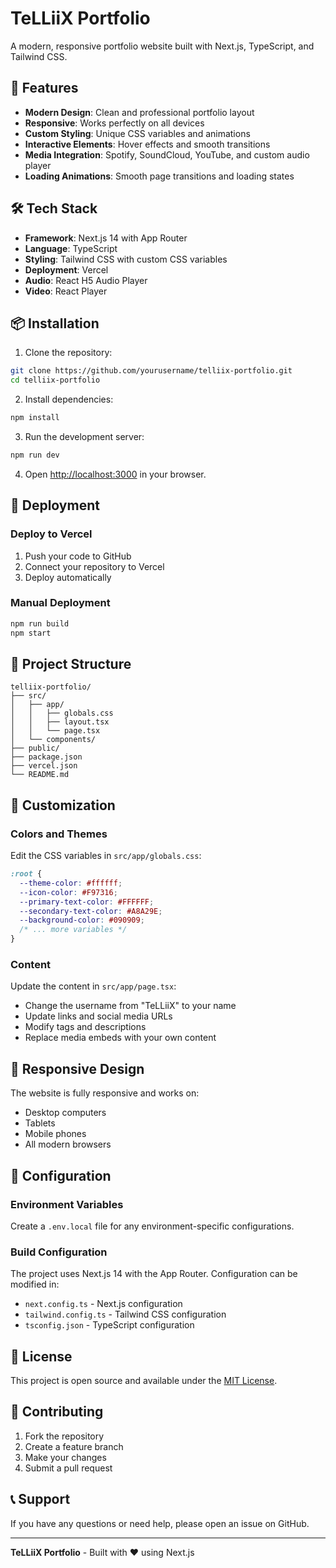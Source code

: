 # TeLLiiX Portfolio

A modern, responsive portfolio website built with Next.js, TypeScript, and Tailwind CSS.

## 🚀 Features

- **Modern Design**: Clean and professional portfolio layout
- **Responsive**: Works perfectly on all devices
- **Custom Styling**: Unique CSS variables and animations
- **Interactive Elements**: Hover effects and smooth transitions
- **Media Integration**: Spotify, SoundCloud, YouTube, and custom audio player
- **Loading Animations**: Smooth page transitions and loading states

## 🛠️ Tech Stack

- **Framework**: Next.js 14 with App Router
- **Language**: TypeScript
- **Styling**: Tailwind CSS with custom CSS variables
- **Deployment**: Vercel
- **Audio**: React H5 Audio Player
- **Video**: React Player

## 📦 Installation

1. Clone the repository:
```bash
git clone https://github.com/yourusername/telliix-portfolio.git
cd telliix-portfolio
```

2. Install dependencies:
```bash
npm install
```

3. Run the development server:
```bash
npm run dev
```

4. Open [http://localhost:3000](http://localhost:3000) in your browser.

## 🚀 Deployment

### Deploy to Vercel

1. Push your code to GitHub
2. Connect your repository to Vercel
3. Deploy automatically

### Manual Deployment

```bash
npm run build
npm start
```

## 📁 Project Structure

```
telliix-portfolio/
├── src/
│   ├── app/
│   │   ├── globals.css
│   │   ├── layout.tsx
│   │   └── page.tsx
│   └── components/
├── public/
├── package.json
├── vercel.json
└── README.md
```

## 🎨 Customization

### Colors and Themes
Edit the CSS variables in `src/app/globals.css`:

```css
:root {
  --theme-color: #ffffff;
  --icon-color: #F97316;
  --primary-text-color: #FFFFFF;
  --secondary-text-color: #A8A29E;
  --background-color: #090909;
  /* ... more variables */
}
```

### Content
Update the content in `src/app/page.tsx`:
- Change the username from "TeLLiiX" to your name
- Update links and social media URLs
- Modify tags and descriptions
- Replace media embeds with your own content

## 📱 Responsive Design

The website is fully responsive and works on:
- Desktop computers
- Tablets
- Mobile phones
- All modern browsers

## 🔧 Configuration

### Environment Variables
Create a `.env.local` file for any environment-specific configurations.

### Build Configuration
The project uses Next.js 14 with the App Router. Configuration can be modified in:
- `next.config.ts` - Next.js configuration
- `tailwind.config.ts` - Tailwind CSS configuration
- `tsconfig.json` - TypeScript configuration

## 📄 License

This project is open source and available under the [MIT License](LICENSE).

## 🤝 Contributing

1. Fork the repository
2. Create a feature branch
3. Make your changes
4. Submit a pull request

## 📞 Support

If you have any questions or need help, please open an issue on GitHub.

---

**TeLLiiX Portfolio** - Built with ❤️ using Next.js

